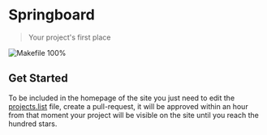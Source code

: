 # Springboard

> Your project's first place

![Makefile 100%](https://img.shields.io/badge/Makefile-100%25-green)

## Get Started

To be included in the homepage of the site you just need to edit 
the [projects.list](https://github.com/javanile/springboard/edit/main/projects.list) file, create a pull-request, 
it will be approved within an hour from that moment your project will be visible on the site 
until you reach the hundred stars.


